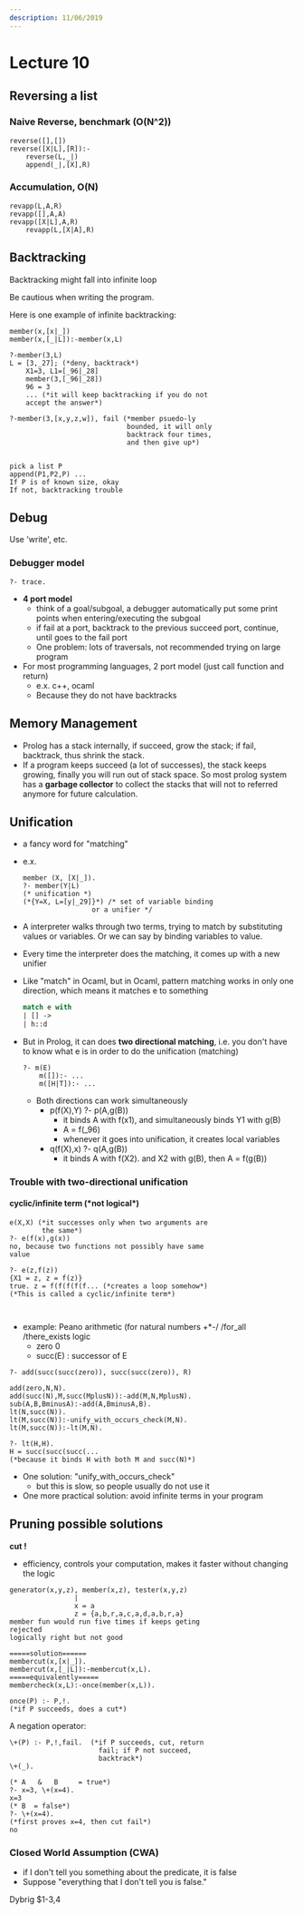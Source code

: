 ```yaml
---
description: 11/06/2019
---
```


# Lecture 10

## Reversing a list

### Naive Reverse, benchmark \(O\(N^2\)\)

```text
reverse([],[])
reverse([X|L],[R]):-
    reverse(L,_|)
    append(_|,[X],R)
```

### Accumulation, O\(N\)

```text
revapp(L,A,R)
revapp([],A,A)
revapp([X|L],A,R)
    revapp(L,[X|A],R)
```

## Backtracking 

Backtracking might fall into infinite loop

Be cautious when writing the program.

Here is one example of infinite backtracking:

```text
member(x,[x|_])
member(x,[_|L]):-member(x,L)

?-member(3,L)
L = [3,_27]; (*deny, backtrack*)
    X1=3, L1=[_96|_28]
    member(3,[_96|_28])
    96 = 3
    ... (*it will keep backtracking if you do not
    accept the answer*)

?-member(3,[x,y,z,w]), fail (*member psuedo-ly 
                             bounded, it will only
                             backtrack four times,
                             and then give up*)
                             
```

```text
pick a list P
append(P1,P2,P) ...
If P is of known size, okay
If not, backtracking trouble
```

## Debug

Use 'write', etc.

### Debugger model

```text
?- trace.
```

* **4 port model** 
  * think of a goal/subgoal, a debugger automatically put some print points when entering/executing the subgoal
  * if fail at a port, backtrack to the previous succeed port, continue, until goes to the fail port
  * One problem: lots of traversals, not recommended trying on large program
* For most programming languages, 2 port model \(just call function and return\)
  * e.x. c++, ocaml
  * Because they do not have backtracks

## Memory Management

* Prolog has a stack internally, if succeed, grow the stack; if fail, backtrack, thus shrink the stack.
* If a program keeps succeed \(a lot of successes\), the stack keeps growing, finally you will run out of stack space. So most prolog system has a **garbage collector** to collect the stacks that will not to referred anymore for future calculation.

## Unification

* a fancy word for "matching"
* e.x. 

  ```text
  member (X, [X|_]).
  ?- member(Y|L)
  (* unification *)
  (*{Y=X, L=[y|_29]}*) /* set of variable binding
                   or a unifier */
  ```

* A interpreter walks through two terms, trying to match by substituting values or variables. Or we can say by binding variables to value.
* Every time the interpreter does the matching, it comes up with a new unifier
* Like "match" in Ocaml, but in Ocaml, pattern matching works in only one direction, which means it matches e to something 

  ```ocaml
  match e with
  | [] ->
  | h::d
  ```

* But in Prolog, it can does **two directional matching**, i.e. you don't have to know what e is in order to do the unification \(matching\)

  ```text
  ?- m(E)
      m([]):- ...
      m([H|T]):- ...
  ```

  * Both directions can work simultaneously
    * p\(f\(X\),Y\) ?- p\(A,g\(B\)\)
      * it binds A with f\(x1\), and simultaneously binds Y1 with g\(B\)
      * A = f\(\_96\)
      * whenever it goes into unification, it creates local variables 
    * q\(f\(X\),x\) ?- q\(A,g\(B\)\)
      * it binds A with f\(X2\). and X2 with g\(B\), then A = f\(g\(B\)\)

### Trouble with two-directional unification

#### cyclic/infinite term \(\*not logical\*\)

```text
e(X,X) (*it successes only when two arguments are
        the same*)
?- e(f(x),g(x))
no, because two functions not possibly have same 
value

?- e(z,f(z))
{X1 = z, z = f(z)}
true. z = f(f(f(f(f... (*creates a loop somehow*)
(*This is called a cyclic/infinite term*)



```

* example: Peano arithmetic \(for natural numbers +\*-/ /for\_all /there\_exists logic
  * zero 0
  * succ\(E\) : successor of E 

```text
?- add(succ(succ(zero)), succ(succ(zero)), R) 

add(zero,N,N).
add(succ(N),M,succ(MplusN)):-add(M,N,MplusN).
sub(A,B,BminusA):-add(A,BminusA,B).
lt(N,succ(N)).
lt(M,succ(N)):-unify_with_occurs_check(M,N).
lt(M,succ(N)):-lt(M,N).

?- lt(H,H). 
H = succ(succ(succ(...
(*because it binds H with both M and succ(N)*)
```

* One solution: "unify\_with\_occurs\_check"
  * but this is slow, so people usually do not use it
* One more practical solution: avoid infinite terms in your program

## Pruning possible solutions

**cut !**

* efficiency, controls your computation, makes it faster without changing the logic

```text
generator(x,y,z), member(x,z), tester(x,y,z)
                |
                x = a
                z = {a,b,r,a,c,a,d,a,b,r,a}
member fun would run five times if keeps geting 
rejected
logically right but not good

=====solution======
membercut(x,[x|_]).
membercut(x,[_|L]):-membercut(x,L).
=====equivalently=====
membercheck(x,L):-once(member(x,L)).
```

```text
once(P) :- P,!.
(*if P succeeds, does a cut*)
```

A negation operator:

```text
\+(P) :- P,!,fail.  (*if P succeeds, cut, return 
                      fail; if P not succeed, 
                      backtrack*)
\+(_).

(* A   &   B     = true*)
?- x=3, \+(x=4).
x=3
(* B  = false*)
?- \+(x=4).
(*first proves x=4, then cut fail*)
no
```

### Closed World Assumption \(CWA\)

* if I don't tell you something about the predicate, it is false
* Suppose "everything that I don't tell you is false."

Dybrig $1-3,4

